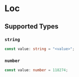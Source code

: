 # Loc


## Supported Types

### `string`

```typescript
const value: string = "<value>";
```

### `number`

```typescript
const value: number = 118274;
```

